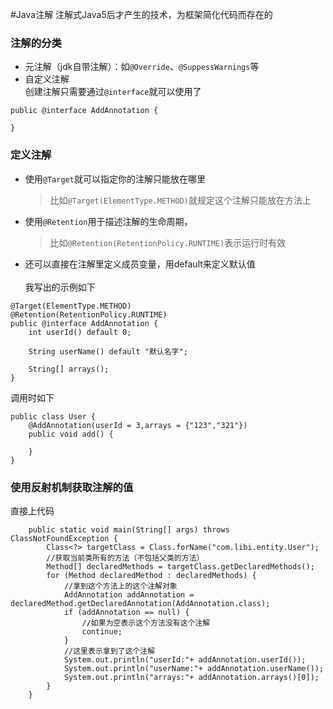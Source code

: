 #Java注解
注解式Java5后才产生的技术，为框架简化代码而存在的<br>
### 注解的分类
* 元注解（jdk自带注解）：如`@Override`、`@SuppessWarnings`等
* 自定义注解<br>
创建注解只需要通过`@interface`就可以使用了
```$xslt
public @interface AddAnnotation {
    
}
```
### 定义注解
* 使用`@Target`就可以指定你的注解只能放在哪里
    > 比如`@Target(ElementType.METHOD)`就规定这个注解只能放在方法上
* 使用`@Retention`用于描述注解的生命周期，
    > 比如`@Retention(RetentionPolicy.RUNTIME)`表示运行时有效
* 还可以直接在注解里定义成员变量，用default来定义默认值
<br><br>我写出的示例如下
```$xslt
@Target(ElementType.METHOD)
@Retention(RetentionPolicy.RUNTIME)
public @interface AddAnnotation {
    int userId() default 0;

    String userName() default "默认名字";

    String[] arrays();
}
```
调用时如下
```$xslt
public class User {
    @AddAnnotation(userId = 3,arrays = {"123","321"})
    public void add() {
        
    }
}
```

### 使用反射机制获取注解的值
直接上代码
```$xslt
    public static void main(String[] args) throws ClassNotFoundException {
        Class<?> targetClass = Class.forName("com.libi.entity.User");
        //获取当前类所有的方法（不包括父类的方法）
        Method[] declaredMethods = targetClass.getDeclaredMethods();
        for (Method declaredMethod : declaredMethods) {
            //拿到这个方法上的这个注解对象
            AddAnnotation addAnnotation = declaredMethod.getDeclaredAnnotation(AddAnnotation.class);
            if (addAnnotation == null) {
                //如果为空表示这个方法没有这个注解
                continue;
            }
            //这里表示拿到了这个注解
            System.out.println("userId:"+ addAnnotation.userId());
            System.out.println("userName:"+ addAnnotation.userName());
            System.out.println("arrays:"+ addAnnotation.arrays()[0]);
        }
    }
```